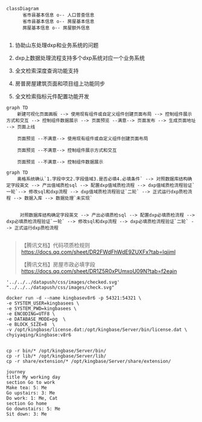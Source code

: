 ```mermaid
classDiagram
	  省市县基本信息 o-- 人口普查信息
      省市县基本信息 o-- 房屋基本信息
      房屋基本信息 o-- 房屋额外信息
      
```







1. 协助山东处理dxp和业务系统的问题
2. dxp上数据处理流程支持多个dxp系统对应一个业务系统
3. 全文检索深度查询功能支持



1. 房普房屋建筑页面和项目组上功能同步
2. 全文检索指标元件配置功能开发







```mermaid
graph TD
    新建可视化页面画板 --> 使用现有组件或自定义组件创建页面布局 --> 控制组件展示方式和交互 --> 控制组件数据展示 --> 页面预览 --满意--> 页面发布 --> 生成页面地址 --> 页面上线
   
    页面预览 --不满意--> 使用现有组件或自定义组件创建页面布局
    
    页面预览 --不满意--> 控制组件展示方式和交互
    
    页面预览 --不满意--> 控制组件数据展示

```







```mermaid
graph TD
    奥格系统确认`1.字段中文2.字段值域3.是否必填4.必填条件` --> 对照数据库结构确定字段英文 --> 产出值域质检sql --> 配置dxp值域质检流程 --> dxp值域质检流程验证`一轮`--> 修改sql和dxp流程 --> dxp值域质检流程验证`二轮` --> 正式运行dxp质检流程 --> 数据入库 --> 数据处理`未实现`
    
    
     对照数据库结构确定字段英文 --> 产出必填质检sql --> 配置dxp必填质检流程 --> dxp必填质检流程验证`一轮` --> 修改sql和dxp流程 --> dxp必填质检流程验证`二轮` --> 正式运行dxp质检流程
    
```

> 【腾讯文档】代码项质检规则
> https://docs.qq.com/sheet/DR2FWdFhWdE9ZUXFx?tab=lqjjml
>
> 【腾讯文档】房屋市政必填字段
> https://docs.qq.com/sheet/DR1Z5R0xPUmxoU09N?tab=f2eajn





```
'../../../datapush/css/images/checked.svg'
"../../../datapush/css/images/check.svg"
```





```
docker run -d --name kingbasev8r6 -p 54321:54321 \
-e SYSTEM_USER=kingbasees \
-e SYSTEM_PWD=kingbasees \
-e ENCODING=UTF8 \
-e DATABASE_MODE=pg  \
-e BLOCK_SIZE=8  \
-v /opt/kingbase/license.dat:/opt/kingbase/Server/bin/license.dat \
chyiyaqing/kingbase:v8r6


cp -r bin/* /opt/kingbase/Server/bin/
cp -r lib/* /opt/kingbase/Server/lib/
cp -r share/extension/* /opt/kingbase/Server/share/extension/
```

```mermaid
journey
title My working day
section Go to work
Make tea: 5: Me
Go upstairs: 3: Me
Do work: 1: Me, Cat
section Go home
Go downstairs: 5: Me
Sit down: 3: Me
```







